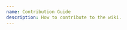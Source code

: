 ```yaml
---
name: Contribution Guide
description: How to contribute to the wiki.
---
```


<!--@include: ./../CONTRIBUTING.md -->
